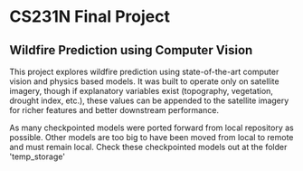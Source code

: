 # CS231N Final Project
## Wildfire Prediction using Computer Vision

This project explores wildfire prediction using state-of-the-art computer vision and physics based models. It was built to operate only on satellite imagery, though if explanatory variables exist (topography, vegetation, drought index, etc.), these values can be appended to the satellite imagery for richer features and better downstream performance.

As many checkpointed models were ported forward from local repository as possible. Other models are too big to have been moved from local to remote and must remain local. Check these checkpointed models out at the folder 'temp_storage'
